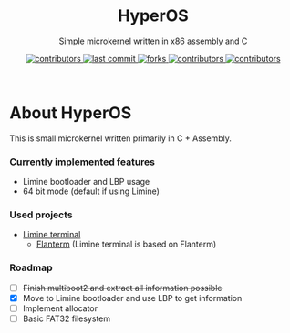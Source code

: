 <div align="center">
    <h1>HyperOS</h1>
    <p>Simple microkernel written in x86 assembly and C</p>
    <p>
        <a href="https://github.com/HyperWinX/HyperOS/graphs/contributors">
            <img src="https://img.shields.io/github/contributors/HyperWinX/HyperOS" alt="contributors"/>
        </a>
        <a href="https://github.com/HyperWinX/HyperOS/commits/master">
            <img src="https://img.shields.io/github/last-commit/HyperWinX/HyperOS" alt="last commit"/>
        </a>
        <a href="https://github.com/HyperWinX/HyperOS/network/members">
            <img src="https://img.shields.io/github/forks/HyperWinX/HyperOS" alt="forks"/>
        </a>
        <a href="https://github.com/HyperWinX/HyperOS/stargazers">
            <img src="https://img.shields.io/github/stars/HyperWinX/HyperOS" alt="contributors"/>
        </a>
        <a href="https://github.com/HyperWinX/HyperOS/issues">
            <img src="https://img.shields.io/github/issues/HyperWinX/HyperOS" alt="contributors"/>
        </a>
    </p>
</div>
<br/>

# About HyperOS
This is small microkernel written primarily in C + Assembly.

### Currently implemented features
- Limine bootloader and LBP usage
- 64 bit mode (default if using Limine)

### Used projects
- [Limine terminal](https://github.com/ilobilo/limine-terminal.git)
    - [Flanterm](https://github.com/ilobilo/limine-terminal.git) (Limine terminal is based on Flanterm)

### Roadmap
- [ ] ~~Finish multiboot2 and extract all information possible~~
- [x] Move to Limine bootloader and use LBP to get information
- [ ] Implement allocator
- [ ] Basic FAT32 filesystem